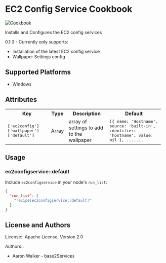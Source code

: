 # EC2 Config Service Cookbook
[![Cookbook](http://img.shields.io/cookbook/v/flyway.svg)](https://github.com/base2Services/ec2configservice_cookbook)

Installs and Configures the EC2 config services

0.1.0 - Currently only supports:
  * Installation of the latest EC2 config service
  * Wallpaper Settings config

## Supported Platforms

 * Windows

## Attributes

<table>
  <tr>
    <th>Key</th>
    <th>Type</th>
    <th>Description</th>
    <th>Default</th>
  </tr>
  <tr>
    <td><tt>['ec2config']['wallpaper']['default']</tt></td>
    <td>Array</td>
    <td>array of settings to add to the wallpaper</td>
    <td>
      <tt>[{
            name: 'Hostname',
            source: 'built-in',
            identifier: 'hostname',
            value: nil
          },
          .......
      </tt>
    </td>
  </tr>
</table>

## Usage

### ec2configservice::default

Include `ec2configservice` in your node's `run_list`:

```json
{
  "run_list": [
    "recipe[ec2configservice::default]"
  ]
}
```

## License and Authors
License:: Apache License, Version 2.0

Authors::
 * Aaron Walker - base2Services
